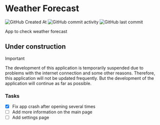 # Weather Forecast
![GitHub Created At](https://img.shields.io/github/created-at/untried-duck61/weather_android?style=flat-square)
![GitHub commit activity](https://img.shields.io/github/commit-activity/t/untried-duck61/weather_android?style=flat-square)
![GitHub last commit](https://img.shields.io/github/last-commit/untried-duck61/weather_android?style=flat-square)
<!--![Cirrus CI - Default Branch Build Status](https://img.shields.io/cirrus/github/untried-duck61/weather_android?style=flat-square)<br-->
App to check weather forecast

## Under construction
> [!IMPORTANT]
> The development of this application is temporarily suspended due to problems with the internet connection and some other reasons.
> Therefore, this application will not be updated frequently.
> But the development of the application will continue as far as possible.
### Tasks
 - [x] Fix app crash after opening several times
 - [ ] Add more information on the main page
 - [ ] Add settings page
